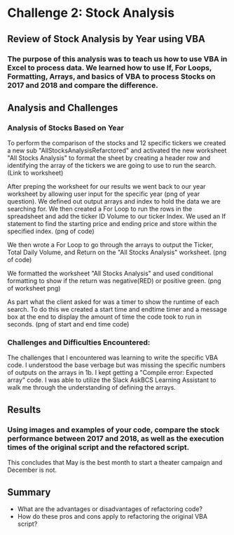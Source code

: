 # **Challenge 2: Stock Analysis**
## Review of Stock Analysis by Year using VBA 
### The purpose of this analysis was to teach us how to use VBA in Excel to process data. We learned how to use If, For Loops, Formatting, Arrays, and basics of VBA to process Stocks on 2017 and 2018 and compare the difference.
## Analysis and Challenges
### **Analysis of Stocks Based on Year** 
To perform the comparison of the stocks and 12 specific tickers we created a new sub "AllStocksAnalysisRefarctored" and activated the new worksheet "All Stocks Analysis" to format the sheet by creating a header row and identifying the array of the tickers we are going to use to run the search. (Link to worksheet)

After preping the worksheet for our results we went back to our year worksheet by allowing user input for the specific year (png of year question). We defined out output arrays and index to hold the data we are searching for. We then created a For Loop to run the rows in the spreadsheet and add the ticker ID Volume to our ticker Index. We used an If statement to find the starting price and ending price and store within the specified index. (png of code)

We then wrote a For Loop to go through the arrays to output the Ticker, Total Daily Volume, and Return on the "All Stocks Analysis" worksheet. (png of code)

We formatted the worksheet "All Stocks Analysis" and used conditional formatting to show if the return was negative(RED) or positive green. (png of worksheet png)

As part what the client asked for was a timer to show the runtime of each search. To do this we created a start time and endtime timer and a message box at the end to display the amount of time the code took to run in seconds. (png of start and end time code)


### **Challenges and Difficulties Encountered:** 
The challenges that I encountered was learning to write the specific VBA code. I understood the base verbage but was missing the specific numbers of outputs on the arrays in 1b. I kept getting a "Compile error: Expected array" code. I was able to utilize the Slack AskBCS Learning Assistant to walk me through the understanding of defining the arrays. 
## Results
### **Using images and examples of your code, compare the stock performance between 2017 and 2018, as well as the execution times of the original script and the refactored script.**
This concludes that May is the best month to start a theater campaign and December is not. 
## Summary
- What are the advantages or disadvantages of refactoring code?
- How do these pros and cons apply to refactoring the original VBA script?
